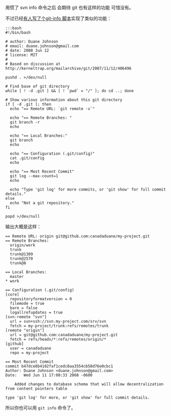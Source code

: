 用惯了 svn info 命令之后
会期待 git 也有这样的功能
可惜没有。

不过已经<a href="http://inquirylabs.com/blog2009/2008/06/12/git-info-kinda-like-svn-info/">有人写了个git-info 脚本</a>实现了类似的功能：

    :::bash
    #!/bin/bash

    # author: Duane Johnson
    # email: duane.johnson@gmail.com
    # date: 2008 Jun 12
    # license: MIT
    # 
    # Based on discussion at http://kerneltrap.org/mailarchive/git/2007/11/12/406496

    pushd . >/dev/null

    # Find base of git directory
    while [ ! -d .git ] && [ ! `pwd` = "/" ]; do cd ..; done

    # Show various information about this git directory
    if [ -d .git ]; then
      echo "== Remote URL: `git remote -v`"

      echo "== Remote Branches: "
      git branch -r
      echo

      echo "== Local Branches:"
      git branch
      echo

      echo "== Configuration (.git/config)"
      cat .git/config
      echo

      echo "== Most Recent Commit"
      git log --max-count=1
      echo

      echo "Type 'git log' for more commits, or 'git show' for full commit details."
    else
      echo "Not a git repository."
    fi

    popd >/dev/null


输出大概是这样：

    == Remote URL: origin git@github.com:canadaduane/my-project.git
    == Remote Branches:
      origin/work
      trunk
      trunk@1309
      trunk@2570
      trunk@8

    == Local Branches:
      master
    * work

    == Configuration (.git/config)
    [core]
      repositoryformatversion = 0
      filemode = true
      bare = false
      logallrefupdates = true
    [svn-remote "svn"]
      url = svn+ssh://svn.my-project.com/srv/svn
      fetch = my-project/trunk:refs/remotes/trunk
    [remote "origin"]
      url = git@github.com:canadaduane/my-project.git
      fetch = refs/heads/*:refs/remotes/origin/*
    [github]
      user = canadaduane
      repo = my-project

    == Most Recent Commit
    commit b47dce8b4102faf1cedc8aa3554cb58d76e0cbc1
    Author: Duane Johnson <duane.johnson@gmail.com>
    Date:   Wed Jun 11 17:00:33 2008 -0600

        Added changes to database schema that will allow decentralization from content pointers table

    type 'git log' for more, or 'git show' for full commit details.

所以你也可以用 `git info` 命令了。